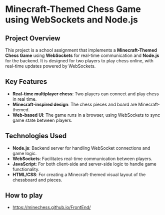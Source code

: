 # Minecraft-Themed Chess Game using WebSockets and Node.js

## Project Overview

This project is a school assignment that implements a **Minecraft-Themed Chess Game** using **WebSockets** for real-time communication and **Node.js** for the backend. It is designed for two players to play chess online, with real-time updates powered by WebSockets.

## Key Features
- **Real-time multiplayer chess**: Two players can connect and play chess in real time.
- **Minecraft-inspired design**: The chess pieces and board are Minecraft-themed.
- **Web-based UI**: The game runs in a browser, using WebSockets to sync game state between players.

## Technologies Used
- **Node.js**: Backend server for handling WebSocket connections and game logic.
- **WebSockets**: Facilitates real-time communication between players.
- **JavaScript**: For both client-side and server-side logic to handle game functionality.
- **HTML/CSS**: For creating a Minecraft-themed visual layout of the chessboard and pieces.


## How to play
- https://minechess.github.io/FrontEnd/
